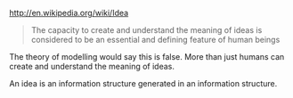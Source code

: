 
http://en.wikipedia.org/wiki/Idea

> The capacity to create and understand the meaning of ideas is considered to be an essential and defining feature of human beings

The theory of modelling would say this is false. More than just humans can create and understand the meaning of ideas.

An idea is an information structure generated in an information structure.
